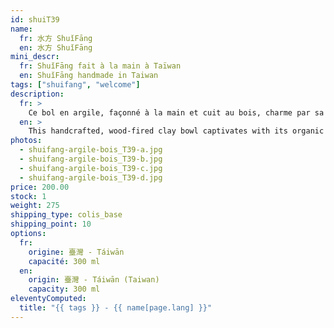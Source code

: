 ```yaml
---
id: shuiT39
name:
  fr: 水方 ShuǐFāng
  en: 水方 ShuǐFāng
mini_descr:
  fr: ShuǐFāng fait à la main à Taïwan
  en: ShuǐFāng handmade in Taiwan
tags: ["shuifang", "welcome"]
description:
  fr: >
    Ce bol en argile, façonné à la main et cuit au bois, charme par sa forme organique et ses textures naturelles. Ses nuances chaleureuses et ses détails uniques racontent l’histoire du feu et de la terre qui l’ont façonné.<!--more--> Une pièce pleine de caractère, idéale pour ajouter une touche d’authenticité à vos moments de thé.
  en: >
    This handcrafted, wood-fired clay bowl captivates with its organic shape and natural textures. Its warm tones and unique details tell the story of the fire and earth that shaped it.<!--more--> A piece full of character, perfect for bringing authenticity to your tea moments.
photos:
  - shuifang-argile-bois_T39-a.jpg
  - shuifang-argile-bois_T39-b.jpg
  - shuifang-argile-bois_T39-c.jpg
  - shuifang-argile-bois_T39-d.jpg
price: 200.00
stock: 1
weight: 275
shipping_type: colis_base
shipping_point: 10
options:
  fr:
    origine: 臺灣 - Táiwān
    capacité: 300 ml
  en:
    origin: 臺灣 - Táiwān (Taiwan)
    capacity: 300 ml
eleventyComputed:
  title: "{{ tags }} - {{ name[page.lang] }}"
---
```

